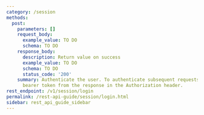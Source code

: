 ```yaml
---
category: /session
methods:
  post:
    parameters: []
    request_body:
      example_value: TO DO
      schema: TO DO
    response_body:
      description: Return value on success
      example_value: TO DO
      schema: TO DO
      status_code: '200'
    summary: Authenticate the user. To authenticate subsequent requests, provide the
      bearer token from the response in the Authorization header.
rest_endpoint: /v1/session/login
permalink: /rest-api-guide/session/login.html
sidebar: rest_api_guide_sidebar
---
```


